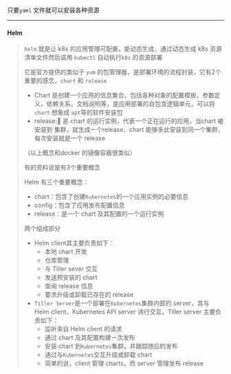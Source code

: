 只要`yaml` 文件就可以安装各种资源

---

#### Helm

> `helm` 就是让 k8s 的应用管理可配置，能动态生成，通过动态生成 k8s 资源清单文件然后调用 `kubectl` 自动执行`k8s` 的资源部署
>
> 它是官方提供的类似于 `yum` 的包管理器，是部署环境的流程封装，它有2个重要的感念，`chart` 和 `release`
>
> * Chart 是创建一个应用的信息集合，包括各种对象的配置模板，参数定义，依赖关系，文档说明等，是应用部署的自包含逻辑单元，可以将 `chart` 想象成 `apt`等的软件安装包
> * release: 是 chart 的运行实例，代表一个正在运行的应用，当chart 被安装到 集群，就生成一个release，chart 能够多此安装到同一个集群，每次安装就是一个 release
>
> （以上概念和docker 的镜像容器很类似）
>
> 有的资料说是有3个重要概念
>
> Helm 有三个重要概念：
>
> - chart：包含了创建`Kubernetes`的一个应用实例的必要信息
> - config：包含了应用发布配置信息
> - release：是一个 chart 及其配置的一个运行实例
>
> 两个组成部分
>
> * Helm client其主要负责如下：
>   * 本地 chart 开发
>   * 仓库管理
>   * 与 Tiller sever 交互
>   * 发送预安装的 chart
>   * 查询 release 信息
>   * 要求升级或卸载已存在的 release
> * `Tiller Server`是一个部署在`Kubernetes`集群内部的 server，其与 Helm client、Kubernetes API server 进行交互。Tiller server 主要负责如下：
>   * 监听来自 Helm client 的请求
>   * 通过 chart 及其配置构建一次发布
>   * 安装 chart 到`Kubernetes`集群，并跟踪随后的发布
>   * 通过与`Kubernetes`交互升级或卸载 chart
>   * 简单的说，client 管理 charts，而 server 管理发布 release
>
> 

